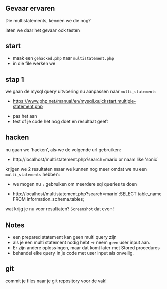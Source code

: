 ## Gevaar ervaren

Die multistatements, kennen we die nog?

laten we daar het gevaar ook testen


## start

- maak een `gehacked.php` naar `multistatement.php`
- in die file werken we

## stap 1

we gaan de mysql query uitvoering nu aanpassen naar `multi_statements`
* https://www.php.net/manual/en/mysqli.quickstart.multiple-statement.php

- pas het aan
- test of je code het nog doet en resultaat geeft

## hacken

nu gaan we 'hacken', als we de volgende url gebruiken:
* http://localhost/multistatement.php?search=mario or naam like 'sonic`

krijgen we 2 resultaten
maar we kunnen nog meer omdat we nu een `multi_statements` hebben:
* we mogen nu `;` gebruiken om meerdere sql queries te doen 

- http://localhost/multistatement.php?search=mario';SELECT table_name FROM information_schema.tables;

wat krijg je nu voor resultaten? `Screenshot` dat even!


## Notes

* een prepared statement kan geen multi query zijn
* als je een multi statement nodig hebt => neem `geen` user input aan. 
* Er zijn andere oplossingen, maar dat komt later met Stored procedures
* behandel elke query in je code met user input als onveilig.

## git

commit je files naar je git repository voor de vak!
